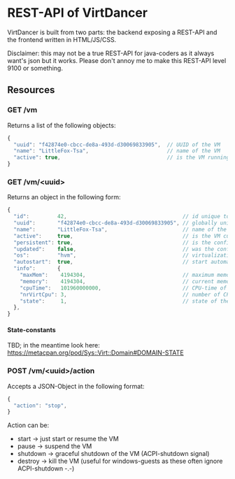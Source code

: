 # REST-API of VirtDancer

VirtDancer is built from two parts: the backend exposing a REST-API and the frontend written in HTML/JS/CSS.

Disclaimer: this may not be a true REST-API for java-coders as it always want's json but it works. Please
don't annoy me to make this REST-API  level 9100 or something.

## Resources

### GET /vm

Returns a list of the following objects:
```js
{
  "uuid": "f42874e0-cbcc-de8a-493d-d30069833905",  // UUID of the VM
  "name": "LittleFox-Tsa",                         // name of the VM
  "active": true,                                  // is the VM running?
}
```

### GET /vm/&lt;uuid&gt;

Returns an object in the following form:
```js
{
  "id":         42,                                     // id unique to the current host of the VM
  "uuid":       "f42874e0-cbcc-de8a-493d-d30069833905", // globally unique ID of the VM
  "name":       "LittleFox-Tsa",                        // name of the VM 
  "active":     true,                                   // is the VM currently running
  "persistent": true,                                   // is the configuration saved on the host?
  "updated":    false,                                  // was the configuration updated since starting the VM?
  "os":         "hvm",                                  // virtualization-type
  "autostart":  true,                                   // start automatically when the host is started
  "info":       {
    "maxMem":    4194304,                               // maximum memory for VM in KBytes
    "memory":    4194304,                               // current memory for VM in KBytes
    "cpuTime":   101960000000,                          // CPU-time of the VM
    "nrVirtCpu": 3,                                     // number of CPUs for the VM
    "state":     1,                                     // state of the VM, see below
  },
}
```

#### State-constants

TBD; in the meantime look here: https://metacpan.org/pod/Sys::Virt::Domain#DOMAIN-STATE

### POST /vm/&lt;uuid&gt;/action

Accepts a JSON-Object in the following format:
```js
{
  "action": "stop",
}
```

Action can be:
* start -> just start or resume the VM
* pause -> suspend the VM
* shutdown -> graceful shutdown of the VM (ACPI-shutdown signal)
* destroy -> kill the VM (useful for windows-guests as these often ignore ACPI-shutdown -.-)
```
